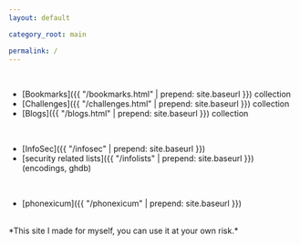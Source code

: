 ```yaml
---
layout: default

category_root: main

permalink: /
---
```


<article class="markdown-body" markdown="1">

<br>

* [Bookmarks]({{ "/bookmarks.html" | prepend: site.baseurl }}) collection
* [Challenges]({{ "/challenges.html" | prepend: site.baseurl }}) collection
* [Blogs]({{ "/blogs.html" | prepend: site.baseurl }}) collection

<br>

* [InfoSec]({{ "/infosec" | prepend: site.baseurl }})
* [security related lists]({{ "/infolists" | prepend: site.baseurl }}) (encodings, ghdb)

<br>

* [phonexicum]({{ "/phonexicum" | prepend: site.baseurl }})

<!--<br>

* [programming concepts]({{ "/programming_concepts" | prepend: site.baseurl }})-->

<!--
<br>

* [funny aphorisms]({{ "/other_articles/funny.html" | prepend: site.baseurl }})
-->

<br>
*This site I made for myself, you can use it at your own risk.*

</article>

<!-- <div class="home">

  <h1 class="page-heading">Posts</h1>

  <ul class="post-list">
    {% for post in site.posts %}
      <li>
        <span class="post-meta">{{ post.date | date: "%b %-d, %Y" }}</span>

        <h2>
          <a class="post-link" href="{{ post.url | prepend: site.baseurl }}">{{ post.title }}</a>
        </h2>
      </li>
    {% endfor %}
  </ul>

  <p class="rss-subscribe">subscribe <a href="{{ "/feed.xml" | prepend: site.baseurl }}">via RSS</a></p>

</div> -->
